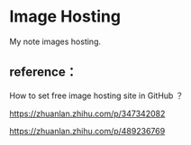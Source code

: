 # Image Hosting

My note images hosting.



## reference：
How to set free image hosting site in GitHub ？

https://zhuanlan.zhihu.com/p/347342082

https://zhuanlan.zhihu.com/p/489236769

